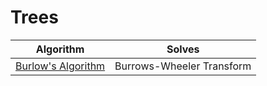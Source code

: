 # Trees

| Algorithm | Solves |
| --------- | --------------- |
| [Burlow's Algorithm](https://en.wikipedia.org/wiki/Burrows%E2%80%93Wheeler_transform) | Burrows-Wheeler Transform |
